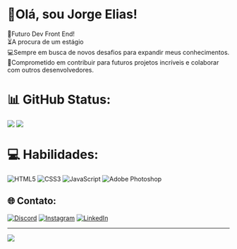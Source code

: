 # 💫Olá, sou Jorge Elias!
🔭Futuro Dev Front End!<br>⏳A procura de um estágio<br>💻Sempre em busca de novos desafios para expandir meus conhecimentos.<br>🤝Comprometido em contribuir para futuros projetos incríveis e colaborar com outros desenvolvedores.

# 📊 GitHub Status:
![](https://github-readme-stats.vercel.app/api?username=JorgeEliasPS&theme=radical&hide_border=false&include_all_commits=false&count_private=false) <!--<br/>-->
![](https://github-readme-stats.vercel.app/api/top-langs/?username=JorgeEliasPS&theme=radical&hide_border=false&include_all_commits=false&count_private=false&layout=compact)

# 💻 Habilidades:
![HTML5](https://img.shields.io/badge/html5-%23E34F26.svg?style=for-the-badge&logo=html5&logoColor=white) ![CSS3](https://img.shields.io/badge/css3-%231572B6.svg?style=for-the-badge&logo=css3&logoColor=white) ![JavaScript](https://img.shields.io/badge/javascript-%23323330.svg?style=for-the-badge&logo=javascript&logoColor=%23F7DF1E) ![Adobe Photoshop](https://img.shields.io/badge/adobephotoshop-%2331A8FF.svg?style=for-the-badge&logo=adobephotoshop&logoColor=white)

## 🌐 Contato:
[![Discord](https://img.shields.io/badge/Discord-%237289DA.svg?logo=discord&logoColor=white)](https://discord.gg/woelias) [![Instagram](https://img.shields.io/badge/Instagram-%23E4405F.svg?logo=Instagram&logoColor=white)](https://instagram.com/jorgeelias.ps) [![LinkedIn](https://img.shields.io/badge/LinkedIn-%230077B5.svg?logo=linkedin&logoColor=white)](https://linkedin.com/in/jorge-sanches) 

---
[![](https://visitcount.itsvg.in/api?id=JorgeEliasPS&icon=0&color=0)](https://visitcount.itsvg.in)

<!-- Proudly created with GPRM ( https://gprm.itsvg.in ) -->

